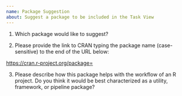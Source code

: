 ```yaml
---
name: Package Suggestion
about: Suggest a package to be included in the Task View
---
```


1. Which package would like to suggest?



2. Please provide the link to CRAN typing the package name (case-sensitive) to
the end of the URL below:

https://cran.r-project.org/package=

3. Please describe how this package helps with the workflow of an R project. Do
you think it would be best characterized as a utility, framework, or pipeline
package?

